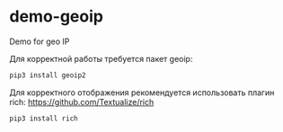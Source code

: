 # demo-geoip
Demo for geo IP

Для корректной работы требуется пакет geoip:

```sh
pip3 install geoip2
```


Для корректного отображения рекомендуется использовать плагин rich: https://github.com/Textualize/rich

```sh
pip3 install rich
```
